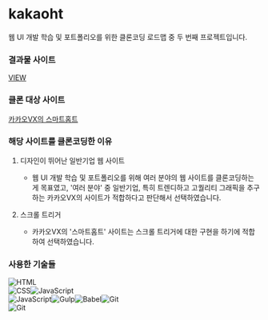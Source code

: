 # kakaoht

웹 UI 개발 학습 및 포트폴리오를 위한 클론코딩 로드맵 중 두 번째 프로젝트입니다.

### 결과물 사이트
[VIEW](https://wisheee.github.io/kakaoht/)

### 클론 대상 사이트

[카카오VX의 스마트홈트](https://www.kakaoht.com/)

### 해당 사이트를 클론코딩한 이유

1. 디자인이 뛰어난 일반기업 웹 사이트
    - 웹 UI 개발 학습 및 포트폴리오를 위해 여러 분야의 웹 사이트를 클론코딩하는게 목표였고, '여러 분야' 중 일반기업, 특히 트렌디하고 고퀄리티 그래픽을 추구하는 카카오VX의 사이트가 적합하다고 판단해서 선택하였습니다.

2. 스크롤 트리거
    - 카카오VX의 '스마트홈트' 사이트는 스크롤 트리거에 대한 구현을 하기에 적합하여 선택하였습니다.

### 사용한 기술들

<img alt="HTML" src ="https://img.shields.io/badge/HTML5-E34F26.svg?&style=for-the-badge&logo=HTML5&logoColor=white"/><br>
<img alt="CSS" src ="https://img.shields.io/badge/CSS3-1572B6.svg?&style=for-the-badge&logo=CSS3&logoColor=white"/><img alt="JavaScript" src ="https://img.shields.io/badge/Sass-CC6699.svg?&style=for-the-badge&logo=Sass&logoColor=white"/><br>
<img alt="JavaScript" src ="https://img.shields.io/badge/JavaScript-F7DF1E.svg?&style=for-the-badge&logo=JavaScript&logoColor=black"/><img alt="Gulp" src ="https://img.shields.io/badge/gulp-CF4647.svg?&style=for-the-badge&logo=gulp&logoColor=white"/><img alt="Babel" src ="https://img.shields.io/badge/Babel-F9DC3E.svg?&style=for-the-badge&logo=babel&logoColor=black"/><img alt="Git" src ="https://img.shields.io/badge/GreenSock-88CE02.svg?&style=for-the-badge&logo=greensock&logoColor=black"/><br> 
<img alt="Git" src ="https://img.shields.io/badge/Git-181717.svg?&style=for-the-badge&logo=git&logoColor=white"/>